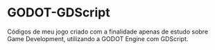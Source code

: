 # GODOT-GDScript
Códigos de meu jogo criado com a finalidade apenas de estudo sobre Game Development, utilizando a GODOT Engine com GDScript.
